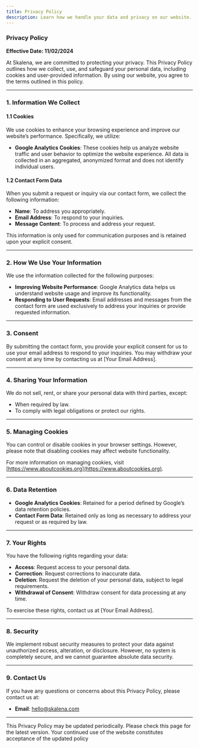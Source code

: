 ```yaml
---
title: Privacy Policy
description: Learn how we handle your data and privacy on our website.
---
```


### **Privacy Policy**

**Effective Date: 11/02/2024**

At Skalena, we are committed to protecting your privacy. This Privacy Policy outlines how we collect, use, and safeguard your personal data, including cookies and user-provided information. By using our website, you agree to the terms outlined in this policy.

----------

### **1. Information We Collect**

#### **1.1 Cookies**

We use cookies to enhance your browsing experience and improve our website’s performance. Specifically, we utilize:

-   **Google Analytics Cookies**: These cookies help us analyze website traffic and user behavior to optimize the website experience. All data is collected in an aggregated, anonymized format and does not identify individual users.

#### **1.2 Contact Form Data**

When you submit a request or inquiry via our contact form, we collect the following information:

-   **Name**: To address you appropriately.
-   **Email Address**: To respond to your inquiries.
-   **Message Content**: To process and address your request.

This information is only used for communication purposes and is retained upon your explicit consent.

----------

### **2. How We Use Your Information**

We use the information collected for the following purposes:

-   **Improving Website Performance**: Google Analytics data helps us understand website usage and improve its functionality.
-   **Responding to User Requests**: Email addresses and messages from the contact form are used exclusively to address your inquiries or provide requested information.

----------

### **3. Consent**

By submitting the contact form, you provide your explicit consent for us to use your email address to respond to your inquiries. You may withdraw your consent at any time by contacting us at [Your Email Address].

----------

### **4. Sharing Your Information**

We do not sell, rent, or share your personal data with third parties, except:

-   When required by law.
-   To comply with legal obligations or protect our rights.

----------

### **5. Managing Cookies**

You can control or disable cookies in your browser settings. However, please note that disabling cookies may affect website functionality.

For more information on managing cookies, visit [https://www.aboutcookies.org](https://www.aboutcookies.org).

----------

### **6. Data Retention**

-   **Google Analytics Cookies**: Retained for a period defined by Google’s data retention policies.
-   **Contact Form Data**: Retained only as long as necessary to address your request or as required by law.

----------

### **7. Your Rights**

You have the following rights regarding your data:

-   **Access**: Request access to your personal data.
-   **Correction**: Request corrections to inaccurate data.
-   **Deletion**: Request the deletion of your personal data, subject to legal requirements.
-   **Withdrawal of Consent**: Withdraw consent for data processing at any time.

To exercise these rights, contact us at [Your Email Address].

----------

### **8. Security**

We implement robust security measures to protect your data against unauthorized access, alteration, or disclosure. However, no system is completely secure, and we cannot guarantee absolute data security.

----------

### **9. Contact Us**

If you have any questions or concerns about this Privacy Policy, please contact us at:

-   **Email**: hello@skalena.com

----------

This Privacy Policy may be updated periodically. Please check this page for the latest version. Your continued use of the website constitutes acceptance of the updated policy